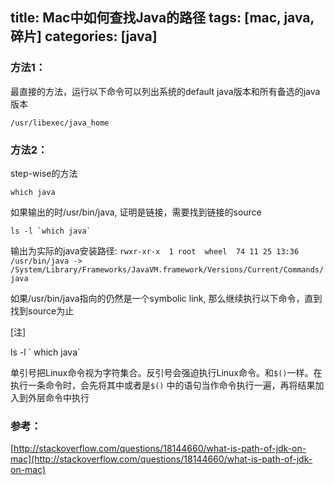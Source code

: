 title: Mac中如何查找Java的路径
tags: [mac, java, 碎片]
categories: [java]
---


### 方法1：
最直接的方法，运行以下命令可以列出系统的default java版本和所有备选的java版本
```
/usr/libexec/java_home
```

<!--more-->

### 方法2：
step-wise的方法

```
which java
```
如果输出的时/usr/bin/java, 证明是链接，需要找到链接的source
```
ls -l `which java`
```
输出为实际的java安装路径: `rwxr-xr-x  1 root  wheel  74 11 25 13:36 /usr/bin/java -> /System/Library/Frameworks/JavaVM.framework/Versions/Current/Commands/java`

如果/usr/bin/java指向的仍然是一个symbolic link, 那么继续执行以下命令，直到找到source为止 

[注]

ls -l \` which java\`

单引号把Linux命令视为字符集合。反引号会强迫执行Linux命令。和`$()`一样。在执行一条命令时，会先将其中或者是`$()` 中的语句当作命令执行一遍，再将结果加入到外层命令中执行



### 参考：
[http://stackoverflow.com/questions/18144660/what-is-path-of-jdk-on-mac](http://stackoverflow.com/questions/18144660/what-is-path-of-jdk-on-mac)

